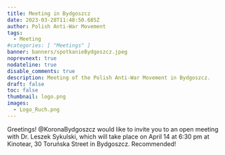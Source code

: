 ```yaml
---
title: Meeting in Bydgoszcz
date: 2023-03-28T11:48:50.685Z
author: Polish Anti-War Movement
tags:
  - Meeting
#categories: [ "Meetings" ]
banner: banners/spotkanieBydgoszcz.jpeg
noprevnext: true
nodateline: true
disable_comments: true
description: Meeting of the Polish Anti-War Movement in Bydgoszcz.
draft: false
toc: false
thumbnail: logo.png
images:
  - Logo_Ruch.png
---
```


Greetings! @KoronaBydgoszcz would like to invite you to an open meeting with Dr. Leszek Sykulski, which will take place on April 14 at 6:30 pm at Kinotear, 30 Toruńska Street in Bydgoszcz. Recommended!

